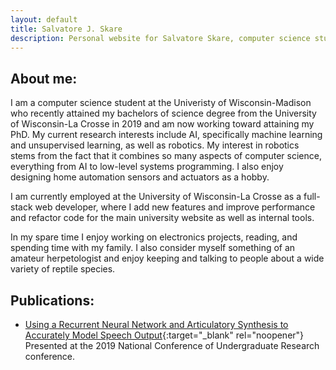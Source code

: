 ```yaml
---
layout: default
title: Salvatore J. Skare
description: Personal website for Salvatore Skare, computer science student
---
```


## About me:
I am a computer science student at the Univeristy of Wisconsin-Madison who
recently attained my bachelors of science degree from the University of
Wisconsin-La Crosse in 2019 and am now working toward attaining my PhD. My
current research interests include AI, specifically machine learning and 
unsupervised learning, as well as robotics. My interest in robotics stems from
the fact that it combines so many aspects of computer science, everything from
AI to low-level systems programming. I also enjoy designing home automation
sensors and actuators as a hobby.

I am currently employed at the University of Wisconsin-La Crosse as a full-stack
web developer, where I add new features and improve performance and refactor
code for the main university website as well as internal tools.

In my spare time I enjoy working on electronics projects, reading, and spending
time with my family. I also consider myself something of an amateur
herpetologist and enjoy keeping and talking to people about a wide variety of
reptile species.

## Publications:
* [Using a Recurrent Neural Network and Articulatory Synthesis to Accurately Model Speech Output]("http://www.ncurproceedings.org/ojs/index.php/NCUR2019/article/view/2895"){:target="_blank" rel="noopener"} Presented at the 2019 National Conference of Undergraduate Research conference.
